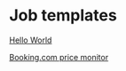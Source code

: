 # Job templates

[Hello World](hello_world/README.md)

[Booking.com price monitor](monitor_prices_on_booking_com/README.md)
